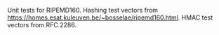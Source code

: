 Unit tests for RIPEMD160. Hashing test vectors from https://homes.esat.kuleuven.be/~bosselae/ripemd160.html. HMAC test vectors from RFC 2286.